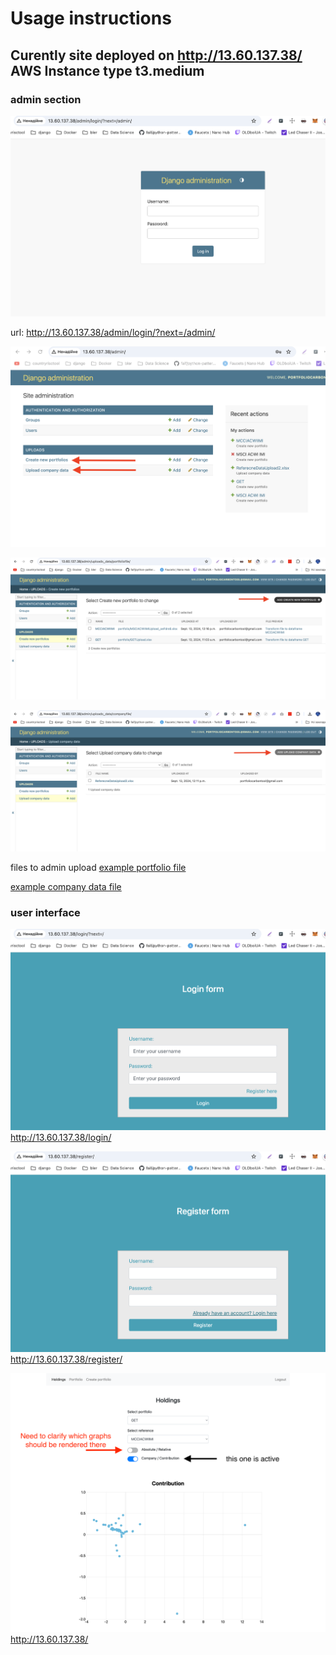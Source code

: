 #  Usage instructions

## Curently site deployed on http://13.60.137.38/ AWS Instance type t3.medium

### admin section
![login for admins](./test_upload_data/img/admin_login.png)

url: http://13.60.137.38/admin/login/?next=/admin/

![inks to upload data](./test_upload_data/img/admin_upload_data_company.png)

![upload portfolio](./test_upload_data/img/admin_upload_portfolio.png)

![upload company](./test_upload_data/img/admin_upload_company_data.png)

files to admin upload
[example portfolio file](./test_upload_data/GETUpload.xlsx)

[example company data file](./test_upload_data/ReferenceDataUpload.xlsx)

### user interface 

![regular users login](./test_upload_data/img/user_login.png)
http://13.60.137.38/login/

![regular userregistration](./test_upload_data/img/user_registr.png)
http://13.60.137.38/register/

![holdings page](./test_upload_data/img/holding_page.png)
http://13.60.137.38/

